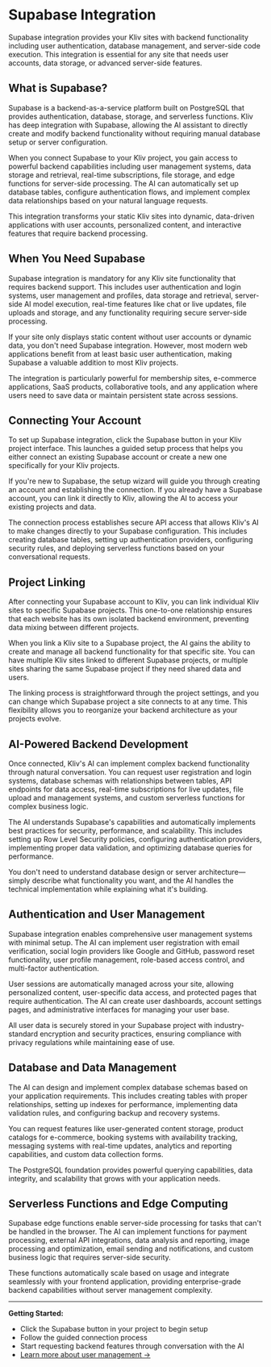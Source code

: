 # Supabase Integration

Supabase integration provides your Kliv sites with backend functionality including user authentication, database management, and server-side code execution. This integration is essential for any site that needs user accounts, data storage, or advanced server-side features.

## What is Supabase?

Supabase is a backend-as-a-service platform built on PostgreSQL that provides authentication, database, storage, and serverless functions. Kliv has deep integration with Supabase, allowing the AI assistant to directly create and modify backend functionality without requiring manual database setup or server configuration.

When you connect Supabase to your Kliv project, you gain access to powerful backend capabilities including user management systems, data storage and retrieval, real-time subscriptions, file storage, and edge functions for server-side processing. The AI can automatically set up database tables, configure authentication flows, and implement complex data relationships based on your natural language requests.

This integration transforms your static Kliv sites into dynamic, data-driven applications with user accounts, personalized content, and interactive features that require backend processing.

## When You Need Supabase

Supabase integration is mandatory for any Kliv site functionality that requires backend support. This includes user authentication and login systems, user management and profiles, data storage and retrieval, server-side AI model execution, real-time features like chat or live updates, file uploads and storage, and any functionality requiring secure server-side processing.

If your site only displays static content without user accounts or dynamic data, you don't need Supabase integration. However, most modern web applications benefit from at least basic user authentication, making Supabase a valuable addition to most Kliv projects.

The integration is particularly powerful for membership sites, e-commerce applications, SaaS products, collaborative tools, and any application where users need to save data or maintain persistent state across sessions.

## Connecting Your Account

To set up Supabase integration, click the Supabase button in your Kliv project interface. This launches a guided setup process that helps you either connect an existing Supabase account or create a new one specifically for your Kliv projects.

If you're new to Supabase, the setup wizard will guide you through creating an account and establishing the connection. If you already have a Supabase account, you can link it directly to Kliv, allowing the AI to access your existing projects and data.

The connection process establishes secure API access that allows Kliv's AI to make changes directly to your Supabase configuration. This includes creating database tables, setting up authentication providers, configuring security rules, and deploying serverless functions based on your conversational requests.

## Project Linking

After connecting your Supabase account to Kliv, you can link individual Kliv sites to specific Supabase projects. This one-to-one relationship ensures that each website has its own isolated backend environment, preventing data mixing between different projects.

When you link a Kliv site to a Supabase project, the AI gains the ability to create and manage all backend functionality for that specific site. You can have multiple Kliv sites linked to different Supabase projects, or multiple sites sharing the same Supabase project if they need shared data and users.

The linking process is straightforward through the project settings, and you can change which Supabase project a site connects to at any time. This flexibility allows you to reorganize your backend architecture as your projects evolve.

## AI-Powered Backend Development

Once connected, Kliv's AI can implement complex backend functionality through natural conversation. You can request user registration and login systems, database schemas with relationships between tables, API endpoints for data access, real-time subscriptions for live updates, file upload and management systems, and custom serverless functions for complex business logic.

The AI understands Supabase's capabilities and automatically implements best practices for security, performance, and scalability. This includes setting up Row Level Security policies, configuring authentication providers, implementing proper data validation, and optimizing database queries for performance.

You don't need to understand database design or server architecture—simply describe what functionality you want, and the AI handles the technical implementation while explaining what it's building.

## Authentication and User Management

Supabase integration enables comprehensive user management systems with minimal setup. The AI can implement user registration with email verification, social login providers like Google and GitHub, password reset functionality, user profile management, role-based access control, and multi-factor authentication.

User sessions are automatically managed across your site, allowing personalized content, user-specific data access, and protected pages that require authentication. The AI can create user dashboards, account settings pages, and administrative interfaces for managing your user base.

All user data is securely stored in your Supabase project with industry-standard encryption and security practices, ensuring compliance with privacy regulations while maintaining ease of use.

## Database and Data Management

The AI can design and implement complex database schemas based on your application requirements. This includes creating tables with proper relationships, setting up indexes for performance, implementing data validation rules, and configuring backup and recovery systems.

You can request features like user-generated content storage, product catalogs for e-commerce, booking systems with availability tracking, messaging systems with real-time updates, analytics and reporting capabilities, and custom data collection forms.

The PostgreSQL foundation provides powerful querying capabilities, data integrity, and scalability that grows with your application needs.

## Serverless Functions and Edge Computing

Supabase edge functions enable server-side processing for tasks that can't be handled in the browser. The AI can implement functions for payment processing, external API integrations, data analysis and reporting, image processing and optimization, email sending and notifications, and custom business logic that requires server-side security.

These functions automatically scale based on usage and integrate seamlessly with your frontend application, providing enterprise-grade backend capabilities without server management complexity.

---

**Getting Started:**
- Click the Supabase button in your project to begin setup
- Follow the guided connection process
- Start requesting backend features through conversation with the AI
- [Learn more about user management →](/collaboration/user-management)